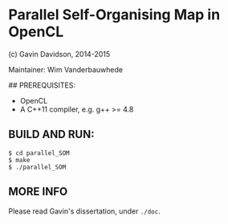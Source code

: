 Parallel Self-Organising Map in OpenCL
======================================

(c) Gavin Davidson, 2014-2015

Maintainer: Wim Vanderbauwhede

## PREREQUISITES:

- OpenCL
- A C++11 compiler, e.g. g++ >= 4.8

## BUILD AND RUN:

    $ cd parallel_SOM
    $ make
    $ ./parallel_SOM

## MORE INFO

Please read Gavin's dissertation, under `./doc`.
